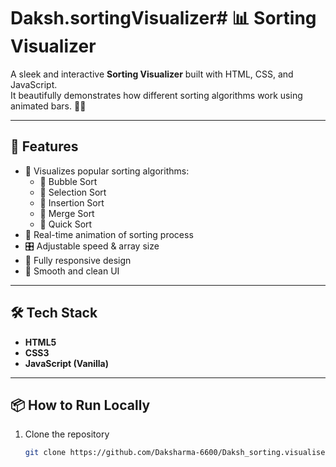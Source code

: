 
# Daksh.sortingVisualizer# 📊 Sorting Visualizer

A sleek and interactive **Sorting Visualizer** built with HTML, CSS, and JavaScript.  
It beautifully demonstrates how different sorting algorithms work using animated bars. 🎨✨

---

## 🚀 Features

- 🧠 Visualizes popular sorting algorithms:
  - 🔹 Bubble Sort
  - 🔹 Selection Sort
  - 🔹 Insertion Sort
  - 🔹 Merge Sort
  - 🔹 Quick Sort
- 🎥 Real-time animation of sorting process
- 🎛️ Adjustable speed & array size
- 📱 Fully responsive design
- 🎨 Smooth and clean UI

---

## 🛠️ Tech Stack

- **HTML5**
- **CSS3**
- **JavaScript (Vanilla)**

---

## 📦 How to Run Locally

1. Clone the repository
   ```bash
   git clone https://github.com/Daksharma-6600/Daksh_sorting.visualiser.git
